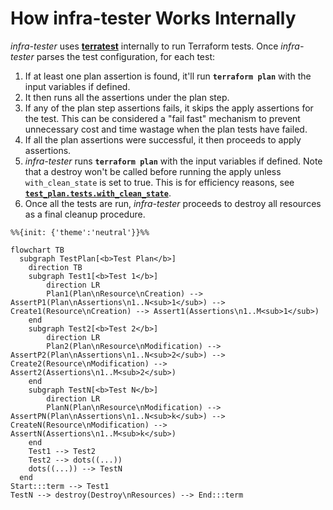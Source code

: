 # How infra-tester Works Internally

*infra-tester* uses [**terratest**](https://terratest.gruntwork.io/) internally to run Terraform tests.
Once *infra-tester* parses the test configuration, for each test:

  1. If at least one plan assertion is found, it'll run **`terraform plan`** with the input variables if defined.
  2. It then runs all the assertions under the plan step.
  3. If any of the plan step assertions fails, it skips the apply assertions for the test. This can be considered a "fail fast" mechanism
     to prevent unnecessary cost and time wastage when the plan tests have failed.
  4. If all the plan assertions were successful, it then proceeds to apply assertions.
  5. *infra-tester* runs **`terraform plan`** with the input variables if defined. Note that a destroy won't be called before running the
     apply unless `with_clean_state` is set to true. This is for efficiency reasons, see [**`test_plan.tests.with_clean_state`**](configuration.md#test_plantestswith_clean_state).
  6. Once all the tests are run, *infra-tester* proceeds to destroy all resources as a final cleanup procedure.

```mermaid
%%{init: {'theme':'neutral'}}%%

flowchart TB
  subgraph TestPlan[<b>Test Plan</b>]
    direction TB
    subgraph Test1[<b>Test 1</b>]
        direction LR
        Plan1(Plan\nResource\nCreation) --> AssertP1(Plan\nAssertions\n1..N<sub>1</sub>) --> Create1(Resource\nCreation) --> Assert1(Assertions\n1..M<sub>1</sub>)
    end
    subgraph Test2[<b>Test 2</b>]
        direction LR
        Plan2(Plan\nResource\nModification) --> AssertP2(Plan\nAssertions\n1..N<sub>2</sub>) --> Create2(Resource\nModification) --> Assert2(Assertions\n1..M<sub>2</sub>)
    end
    subgraph TestN[<b>Test N</b>]
        direction LR
        PlanN(Plan\nResource\nModification) --> AssertPN(Plan\nAssertions\n1..N<sub>k</sub>) --> CreateN(Resource\nModification) --> AssertN(Assertions\n1..M<sub>k</sub>)
    end
    Test1 --> Test2
    Test2 --> dots((...))
    dots((...)) --> TestN
  end
Start:::term --> Test1
TestN --> destroy(Destroy\nResources) --> End:::term
```
